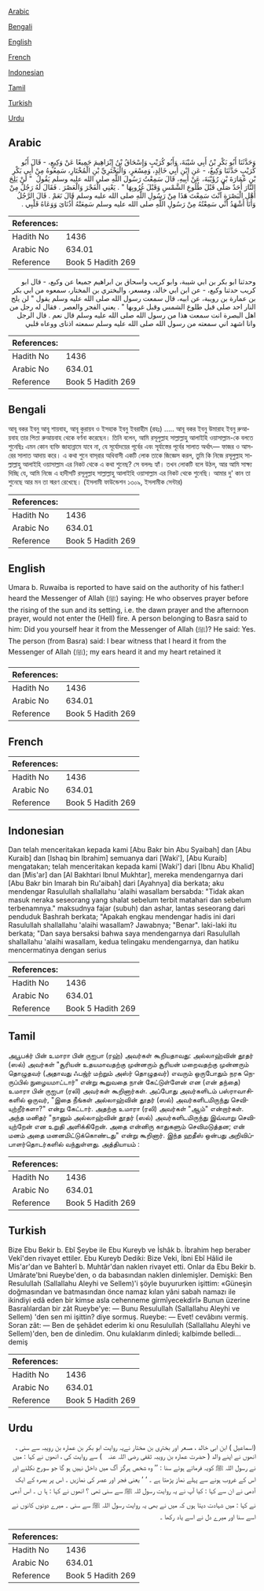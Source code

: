 [Arabic](#arabic)

[Bengali](#bengali)

[English](#english)

[French](#french)

[Indonesian](#indonesian)

[Tamil](#tamil)

[Turkish](#turkish)

[Urdu](#urdu)

## Arabic


<div dir="rtl" lang="ar" style={{fontSize:'larger',backgroundColor:'#f8f9fa',padding:20}}>
وَحَدَّثَنَا أَبُو بَكْرِ بْنُ أَبِي شَيْبَةَ، وَأَبُو كُرَيْبٍ وَإِسْحَاقُ بْنُ إِبْرَاهِيمَ جَمِيعًا عَنْ وَكِيعٍ، - قَالَ أَبُو كُرَيْبٍ حَدَّثَنَا وَكِيعٌ، - عَنِ ابْنِ أَبِي خَالِدٍ، وَمِسْعَرٍ، وَالْبَخْتَرِيِّ بْنِ الْمُخْتَارِ، سَمِعُوهُ مِنْ أَبِي بَكْرِ بْنِ عُمَارَةَ بْنِ رُؤَيْبَةَ، عَنْ أَبِيهِ، قَالَ سَمِعْتُ رَسُولَ اللَّهِ صلى الله عليه وسلم يَقُولُ ‏ "‏ لَنْ يَلِجَ النَّارَ أَحَدٌ صَلَّى قَبْلَ طُلُوعِ الشَّمْسِ وَقَبْلَ غُرُوبِهَا ‏"‏ ‏.‏ يَعْنِي الْفَجْرَ وَالْعَصْرَ ‏.‏ فَقَالَ لَهُ رَجُلٌ مِنْ أَهْلِ الْبَصْرَةِ آنْتَ سَمِعْتَ هَذَا مِنْ رَسُولِ اللَّهِ صلى الله عليه وسلم قَالَ نَعَمْ ‏.‏ قَالَ الرَّجُلُ وَأَنَا أَشْهَدُ أَنِّي سَمِعْتُهُ مِنْ رَسُولِ اللَّهِ صلى الله عليه وسلم سَمِعَتْهُ أُذُنَاىَ وَوَعَاهُ قَلْبِي ‏.‏
</div>
<div style={{backgroundColor:'#f8f9fa',padding:20, marginBottom: 10}}><table> <thead> <tr> <th>References:</th> <th></th> </tr> </thead> <tbody><tr><td>Hadith No</td><td>1436</td></tr><tr><td>Arabic No</td><td>634.01</td></tr><tr><td>Reference</td><td>Book 5 Hadith 269</td></tr></tbody></table></div>


<div dir="rtl" lang="ar" style={{fontSize:'larger',backgroundColor:'#f8f9fa',padding:20}}>
وحدثنا ابو بكر بن ابي شيبة، وابو كريب واسحاق بن ابراهيم جميعا عن وكيع، - قال ابو كريب حدثنا وكيع، - عن ابن ابي خالد، ومسعر، والبختري بن المختار، سمعوه من ابي بكر بن عمارة بن رويبة، عن ابيه، قال سمعت رسول الله صلى الله عليه وسلم يقول " لن يلج النار احد صلى قبل طلوع الشمس وقبل غروبها " . يعني الفجر والعصر . فقال له رجل من اهل البصرة انت سمعت هذا من رسول الله صلى الله عليه وسلم قال نعم . قال الرجل وانا اشهد اني سمعته من رسول الله صلى الله عليه وسلم سمعته اذناى ووعاه قلبي
</div>
<div style={{backgroundColor:'#f8f9fa',padding:20, marginBottom: 10}}><table> <thead> <tr> <th>References:</th> <th></th> </tr> </thead> <tbody><tr><td>Hadith No</td><td>1436</td></tr><tr><td>Arabic No</td><td>634.01</td></tr><tr><td>Reference</td><td>Book 5 Hadith 269</td></tr></tbody></table></div>

## Bengali


<div dir="ltr" lang="bn" style={{fontSize:'larger',backgroundColor:'#f8f9fa',padding:20}}>
আবূ বকর ইবনু আবূ শায়বাহ, আবূ কুরায়ব ও ইসহাক ইবনু ইবরাহীম (রহঃ) ..... আবূ বকর ইবনু উমারাহ ইবনু রুআয়বাহ তার পিতা রুআয়বাহ থেকে বর্ণনা করেছেন। তিনি বলেন, আমি রসূলুল্লাহ সাল্লাল্লাহু আলাইহি ওয়াসাল্লাম-কে বলতে শুনেছিঃ এমন কোন ব্যক্তি জাহান্নামে যাবে না, যে সূর্যোদয়ের পূর্বের এবং সূর্যাস্তের পূর্বের সালাত অর্থাৎ— ফাজর ও আসরের সালাত আদায় করে। এ কথা শুনে বাস্‌রার অধিবাসী একটি লোক তাকে জিজ্ঞেস করল, তুমি কি নিজে রসূলুল্লাহ সাল্লাল্লাহু আলাইহি ওয়াসাল্লাম এর নিকট থেকে এ কথা শুনেছ? সে বললঃ হ্যাঁ। তখন লোকটি বলে উঠল, আর আমি সাক্ষ্য দিচ্ছি যে, আমি নিজে এ হাদীসটি রসূলুল্লাহ সাল্লাল্লাহু আলাইহি ওয়াসাল্লাম এর নিকট থেকে শুনেছি। আমার দু' কান তা শুনেছে আর মন তা স্মরণ রেখেছে। (ইসলামী ফাউন্ডেশন ১৩০৯, ইসলামীক সেন্টার)
</div>
<div style={{backgroundColor:'#f8f9fa',padding:20, marginBottom: 10}}><table> <thead> <tr> <th>References:</th> <th></th> </tr> </thead> <tbody><tr><td>Hadith No</td><td>1436</td></tr><tr><td>Arabic No</td><td>634.01</td></tr><tr><td>Reference</td><td>Book 5 Hadith 269</td></tr></tbody></table></div>

## English


<div dir="ltr" lang="en" style={{fontSize:'larger',backgroundColor:'#f8f9fa',padding:20}}>
Umara b. Ruwaiba is reported to have said on the authority of his father:I heard the Messenger of Allah (ﷺ) saying: He who observes prayer before the rising of the sun and its setting, i.e. the dawn prayer and the afternoon prayer, would not enter the (Hell) fire. A person belonging to Basra said to him: Did you yourself hear it from the Messenger of Allah (ﷺ)? He said: Yes. The person (from Basra) said: I bear witness that I heard it from the Messenger of Allah (ﷺ); my ears heard it and my heart retained it
</div>
<div style={{backgroundColor:'#f8f9fa',padding:20, marginBottom: 10}}><table> <thead> <tr> <th>References:</th> <th></th> </tr> </thead> <tbody><tr><td>Hadith No</td><td>1436</td></tr><tr><td>Arabic No</td><td>634.01</td></tr><tr><td>Reference</td><td>Book 5 Hadith 269</td></tr></tbody></table></div>

## French


<div dir="ltr" lang="fr" style={{fontSize:'larger',backgroundColor:'#f8f9fa',padding:20}}>

</div>
<div style={{backgroundColor:'#f8f9fa',padding:20, marginBottom: 10}}><table> <thead> <tr> <th>References:</th> <th></th> </tr> </thead> <tbody><tr><td>Hadith No</td><td>1436</td></tr><tr><td>Arabic No</td><td>634.01</td></tr><tr><td>Reference</td><td>Book 5 Hadith 269</td></tr></tbody></table></div>

## Indonesian


<div dir="ltr" lang="id" style={{fontSize:'larger',backgroundColor:'#f8f9fa',padding:20}}>
Dan telah menceritakan kepada kami [Abu Bakr bin Abu Syaibah] dan [Abu Kuraib] dan [Ishaq bin Ibrahim] semuanya dari [Waki'], [Abu Kuraib] mengatakan; telah menceritakan kepada kami [Waki'] dari [Ibnu Abu Khalid] dan [Mis'ar] dan [Al Bakhtari Ibnul Mukhtar], mereka mendengarnya dari [Abu Bakr bin Imarah bin Ru'aibah] dari [Ayahnya] dia berkata; aku mendengar Rasulullah shallallahu 'alaihi wasallam bersabda: "Tidak akan masuk neraka seseorang yang shalat sebelum terbit matahari dan sebelum terbenamnya." maksudnya fajar (subuh) dan ashar, lantas seseorang dari penduduk Bashrah berkata; "Apakah engkau mendengar hadis ini dari Rasulullah shallallahu 'alaihi wasallam? Jawabnya; "Benar". laki-laki itu berkata; "Dan saya bersaksi bahwa saya mendengarnya dari Rasulullah shallallahu 'alaihi wasallam, kedua telingaku mendengarnya, dan hatiku mencermatinya dengan serius
</div>
<div style={{backgroundColor:'#f8f9fa',padding:20, marginBottom: 10}}><table> <thead> <tr> <th>References:</th> <th></th> </tr> </thead> <tbody><tr><td>Hadith No</td><td>1436</td></tr><tr><td>Arabic No</td><td>634.01</td></tr><tr><td>Reference</td><td>Book 5 Hadith 269</td></tr></tbody></table></div>

## Tamil


<div dir="ltr" lang="ta" style={{fontSize:'larger',backgroundColor:'#f8f9fa',padding:20}}>
அபூபக்ர் பின் உமாரா பின் ருஐபா (ரஹ்) அவர்கள் கூறியதாவது: அல்லாஹ்வின் தூதர் (ஸல்) அவர்கள் "சூரியன் உதயமாவதற்கு முன்னரும் சூரியன் மறைவதற்கு முன்னரும் தொழுதவர் (அதாவது ஃபஜ்ர் மற்றும் அஸ்ர் தொழுதவர்) எவரும் ஒருபோதும் நரக நெருப்பில் நுழையமாட்டார்" என்று கூறுவதை நான் கேட்டுள்ளேன் என (என் தந்தை) உமாரா பின் ருஐபா (ரலி) அவர்கள் கூறினார்கள். அப்போது அவர்களிடம் பஸ்ராவாசிகளில் ஒருவர், "இதை நீங்கள் அல்லாஹ்வின் தூதர் (ஸல்) அவர்களிடமிருந்து செவியுற்றீர்களா?" என்று கேட்டார். அதற்கு உமாரா (ரலி) அவர்கள் "ஆம்" என்றார்கள். அந்த மனிதர் "நானும் அல்லாஹ்வின் தூதர் (ஸல்) அவர்களிடமிருந்து இவ்வாறு செவியுற்றேன் என உறுதி அளிக்கிறேன். அதை என்னிரு காதுகளும் செவிமடுத்தன; என் மனம் அதை மனனமிட்டுக்கொண்டது" என்று கூறினார். இந்த ஹதீஸ் ஒன்பது அறிவிப்பாளர்தொடர்களில் வந்துள்ளது. அத்தியாயம் :
</div>
<div style={{backgroundColor:'#f8f9fa',padding:20, marginBottom: 10}}><table> <thead> <tr> <th>References:</th> <th></th> </tr> </thead> <tbody><tr><td>Hadith No</td><td>1436</td></tr><tr><td>Arabic No</td><td>634.01</td></tr><tr><td>Reference</td><td>Book 5 Hadith 269</td></tr></tbody></table></div>

## Turkish


<div dir="ltr" lang="tr" style={{fontSize:'larger',backgroundColor:'#f8f9fa',padding:20}}>
Bize Ebu Bekir b. Ebî Şeybe ile Ebu Kureyb ve İshâk b. İbrahim hep beraber Vekî'den rivayet ettiler. Ebu Kureyb Dediki: Bize Veki, İbni Ebî Hâlid ile Mis'ar'dan ve Bahterî b. Muhtâr'dan naklen rivayet etti. Onlar da Ebu Bekir b. Umârate'bni Rueybe'den, o da babasından naklen dinlemişler. Demişki: Ben Resulullah (Sallallahu Aleyhi ve Sellem)'i şöyle buyururken işittim: «Güneşin doğmasından ve batmasından önce namaz kılan yâni sabah namazı ile ikindiyi edâ eden bir kimse asla cehenneme girmîyecekdirl» Bunun üzerine Basralılardan bir zât Rueybe'ye: — Bunu Resulullah (Sallallahu Aleyhi ve Sellem) 'den sen mi işittin? diye sormuş. Rueybe: — Evet! cevâbını vermiş. Soran zât: — Ben de şehâdet ederim ki onu Resulullah (Sallallahu Aleyhi ve Sellem)'den, ben de dinledim. Onu kulaklarım dinledi; kalbimde belledi... demiş
</div>
<div style={{backgroundColor:'#f8f9fa',padding:20, marginBottom: 10}}><table> <thead> <tr> <th>References:</th> <th></th> </tr> </thead> <tbody><tr><td>Hadith No</td><td>1436</td></tr><tr><td>Arabic No</td><td>634.01</td></tr><tr><td>Reference</td><td>Book 5 Hadith 269</td></tr></tbody></table></div>

## Urdu


<div dir="rtl" lang="ur" style={{fontSize:'larger',backgroundColor:'#f8f9fa',padding:20}}>
(اسماعیل ) ابن ابی خالد ، مسعر اور بختری بن مختار نےیہ روایت ابو بکر بن عمارہ بن رویبہ سے سنی ، انھوں نے اپنے والد ( حضرت عمارہ بن رویبہ ثقفی ‌رضی ‌اللہ ‌عنہ ‌ ‌ ) سے روایت کی ، انھوں نے کہا : میں نے رسول اللہ ﷺ کویہ فرماتے ہوئے سنا : ’’ وہ شخص ہرگز آگ میں داخل نہیں ہو گا جو سورج نکلنے اور اس کے غروب ہونے سے پہلے نماز پڑھتا ہے ۔ ‘ ‘ یعنی فجر اور عصر کی نمازیں ۔ اس پر بصرہ کے ایک آدمی نے ان سے کہا : کیا آپ نے یہ روایت رسول للہ ﷺ سے سنی تھی ؟ انھوں نے کہا : ہا ں ۔ اس آدمی نے کہا : میں شہادت دیتا ہوں کہ میں نے بھی یہ روایت رسول اللہ ﷺ سے سنی ۔ میرے دونوں کانوں نے اسے سنا اور میرے دل نے اسے یاد رکھا ۔
</div>
<div style={{backgroundColor:'#f8f9fa',padding:20, marginBottom: 10}}><table> <thead> <tr> <th>References:</th> <th></th> </tr> </thead> <tbody><tr><td>Hadith No</td><td>1436</td></tr><tr><td>Arabic No</td><td>634.01</td></tr><tr><td>Reference</td><td>Book 5 Hadith 269</td></tr></tbody></table></div>